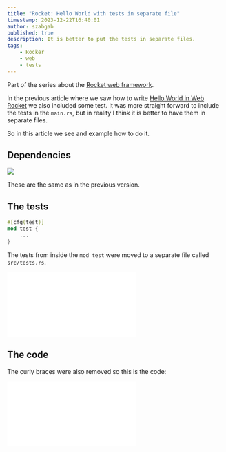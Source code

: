 ```yaml
---
title: "Rocket: Hello World with tests in separate file"
timestamp: 2023-12-22T16:40:01
author: szabgab
published: true
description: It is better to put the tests in separate files.
tags:
    - Rocker
    - web
    - tests
---
```


Part of the series about the [Rocket web framework](/rocket).

In the previous article where we saw how to write [Hello World in Web Rocket](/rocket-hello-world) we also included some test.
It was more straight forward to include the tests in the `main.rs`, but in reality I think it is better to have them in separate files.

So in this article we see and example how to do it.

## Dependencies

![](examples/rocket/hello-world-external-test-file/Cargo.toml)

These are the same as in the previous version.

## The tests


```rust
#[cfg(test)]
mod test {
    ...
}
```

The tests from inside the `mod test` were moved to a separate file called `src/tests.rs`.



![](examples/rocket/hello-world-external-test-file/src/tests.rs)


## The code

The curly braces were also removed so this is the code:


![](examples/rocket/hello-world-external-test-file/src/main.rs)

